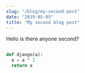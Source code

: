 ```yaml
---
slug: "/blog/my-second-post"
date: "2019-05-05"
title: "My second blog post"
---
```


Hello is there anyone second?

```python

def django(a):
  a = a * 2
  return a

```
